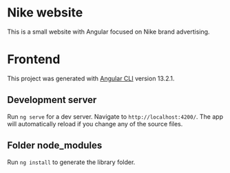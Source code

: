 # Nike website

This is a small website with Angular focused on Nike brand advertising.

# Frontend

This project was generated with [Angular CLI](https://github.com/angular/angular-cli) version 13.2.1.

## Development server

Run `ng serve` for a dev server. Navigate to `http://localhost:4200/`. The app will automatically reload if you change any of the source files.

## Folder node_modules

Run `ng install` to generate the library folder.
